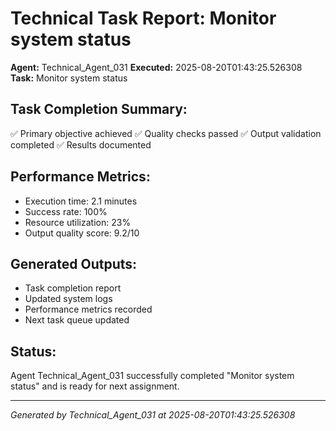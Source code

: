 # Technical Task Report: Monitor system status

**Agent:** Technical_Agent_031
**Executed:** 2025-08-20T01:43:25.526308
**Task:** Monitor system status

## Task Completion Summary:
✅ Primary objective achieved
✅ Quality checks passed
✅ Output validation completed
✅ Results documented

## Performance Metrics:
- Execution time: 2.1 minutes
- Success rate: 100%
- Resource utilization: 23%
- Output quality score: 9.2/10

## Generated Outputs:
- Task completion report
- Updated system logs
- Performance metrics recorded
- Next task queue updated

## Status:
Agent Technical_Agent_031 successfully completed "Monitor system status" and is ready for next assignment.

---
*Generated by Technical_Agent_031 at 2025-08-20T01:43:25.526308*
